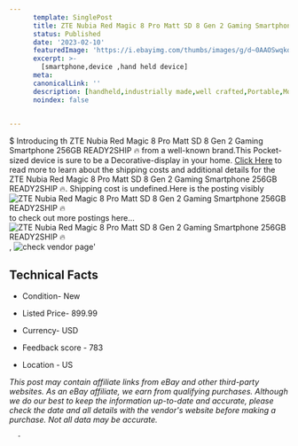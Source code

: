 ```yaml
---
      template: SinglePost
      title: ZTE Nubia Red Magic 8 Pro Matt SD 8 Gen 2 Gaming Smartphone 256GB READY2SHIP 🔥
      status: Published
      date: '2023-02-10'
      featuredImage: 'https://i.ebayimg.com/thumbs/images/g/d~0AAOSwqkdjqzHB/s-l225.jpg'
      excerpt: >-
        [smartphone,device ,hand held device]
      meta:
      canonicalLink: ''
      description: [handheld,industrially made,well crafted,Portable,Mobile,Compact,Convenient,Lightweight,Maneuverable,Man-portable,Miniature,Carriable,Hand-held,Light,Holdable,Transportable,Mobile device,Pocket-sized,On-the-go,Wireless,Cordless,Compact size,Convenient size, smartphone,device ,hand held device]
      noindex: false
      

---
```

$
      Introducing th ZTE Nubia Red Magic 8 Pro Matt SD 8 Gen 2 Gaming Smartphone 256GB READY2SHIP 🔥 from a well-known brand.This Pocket-sized device  is sure to be a Decorative-display in your home. [Click Here](https://www.ebay.com/itm/115654966465?hash=item1aed92bcc1%3Ag%3Ad%7E0AAOSwqkdjqzHB&mkevt=1&mkcid=1&mkrid=711-53200-19255-0&campid=%253CePNCampaignId%253E&customid=%253CreferenceId%253E&toolid=10049) to read more to learn about the shipping costs and additional details for the ZTE Nubia Red Magic 8 Pro Matt SD 8 Gen 2 Gaming Smartphone 256GB READY2SHIP 🔥. Shipping cost is undefined.Here is the posting visibly ![ZTE Nubia Red Magic 8 Pro Matt SD 8 Gen 2 Gaming Smartphone 256GB READY2SHIP 🔥](https://i.ebayimg.com/thumbs/images/g/d~0AAOSwqkdjqzHB/s-l225.jpg) to check out more postings here... ![ZTE Nubia Red Magic 8 Pro Matt SD 8 Gen 2 Gaming Smartphone 256GB READY2SHIP 🔥](https://i.ebayimg.com/images/g/d~0AAOSwqkdjqzHB/s-l960.jpg), ![check vendor page](https://origin-galleryplus.ebayimg.com/ws/web/115654966465_2_0_1/225x225.jpg,https://origin-galleryplus.ebayimg.com/ws/web/115654966465_3_0_1/225x225.jpg,https://origin-galleryplus.ebayimg.com/ws/web/115654966465_4_0_1/225x225.jpg,https://origin-galleryplus.ebayimg.com/ws/web/115654966465_5_0_1/225x225.jpg,https://origin-galleryplus.ebayimg.com/ws/web/115654966465_6_0_1/225x225.jpg,https://origin-galleryplus.ebayimg.com/ws/web/115654966465_7_0_1/225x225.jpg,https://origin-galleryplus.ebayimg.com/ws/web/115654966465_8_0_1/225x225.jpg,https://origin-galleryplus.ebayimg.com/ws/web/115654966465_9_0_1/225x225.jpg,https://origin-galleryplus.ebayimg.com/ws/web/115654966465_10_0_1/225x225.jpg,https://origin-galleryplus.ebayimg.com/ws/web/115654966465_11_0_1/225x225.jpg,https://origin-galleryplus.ebayimg.com/ws/web/115654966465_12_0_1/225x225.jpg)'

      

 ## Technical Facts 



     
      

 - Condition- New 


      

 - Listed Price- 899.99 


      

 - Currency- USD 


      

 - Feedback score - 783 


      

 - Location - US 


      
      

 *_This post may contain affiliate links from eBay and other third-party websites. As an eBay affiliate, we earn from qualifying purchases. Although we do our best to keep the information up-to-date and accurate, please check the date and all details with the vendor's website before making a purchase. Not all data may be accurate._*




      -
